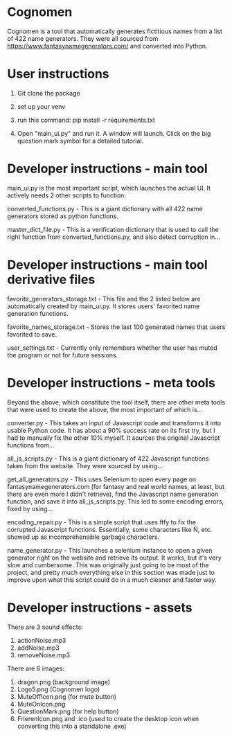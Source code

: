 # Cognomen

Cognomen is a tool that automatically generates fictitious names from a list of 422 name generators.
They were all sourced from https://www.fantasynamegenerators.com/ and converted into Python.

# User instructions

1. Git clone the package
   
2. set up your venv
   
3. run this command: pip install -r requirements.txt

4. Open "main_ui.py" and run it. A window will launch. Click on the big question mark symbol for a detailed tutorial.

# Developer instructions - main tool

main_ui.py is the most important script, which launches the actual UI. It actively needs 2 other scripts to function:

converted_functions.py - This is a giant dictionary with all 422 name generators stored as python functions.

master_dict_file.py - This is a verification dictionary that is used to call the right function from converted_functions.py, and also detect corruption in...

# Developer instructions - main tool derivative files

favorite_generators_storage.txt - This file and the 2 listed below are automatically created by main_ui.py. It stores users' favorited name generation functions.

favorite_names_storage.txt - Stores the last 100 generated names that users favorited to save.

user_settings.txt - Currently only remembers whether the user has muted the program or not for future sessions.

# Developer instructions - meta tools

Beyond the above, which constitute the tool itself, there are other meta tools that were used to create the above, the most important of which is...

converter.py - This takes an input of Javascript code and transforms it into usable Python code. It has about a 90% success rate on its first try,
but I had to manually fix the other 10% myself. It sources the original Javascript functions from...

all_js_scripts.py - This is a giant dictionary of 422 Javascript functions taken from the website. They were sourced by using...

get_all_generators.py - This uses Selenium to open every page on fantasynamegenerators.com (for fantasy and real world names, at least, but there are even more I didn't retrieve),
find the Javascript name generation function, and save it into all_js_scripts.py. This led to some encoding errors, fixed by using...

encoding_repair.py - This is a simple script that uses ftfy to fix the corrupted Javascript functions. Essentially, some characters like Ñ, etc. showed up as incomprehensible garbage characters.

name_generator.py - This launches a selenium instance to open a given generator right on the website and retrieve its output. It works, but it's very slow and cumbersome.
This was originally just going to be most of the project, and pretty much everything else in this section was made just to improve upon what this script could do in a much cleaner and faster way.

# Developer instructions - assets

There are 3 sound effects:
1. actionNoise.mp3
2. addNoise.mp3
3. removeNoise.mp3
   
There are 6 images:
1. dragon.png (background image)
2. Logo5.png (Cognomen logo)
3. MuteOffIcon.png (for mute button)
4. MuteOnIcon.png
5. QuestionMark.png (for help button)
6. FrierenIcon.png and .ico (used to create the desktop icon when converting this into a standalone .exe)
